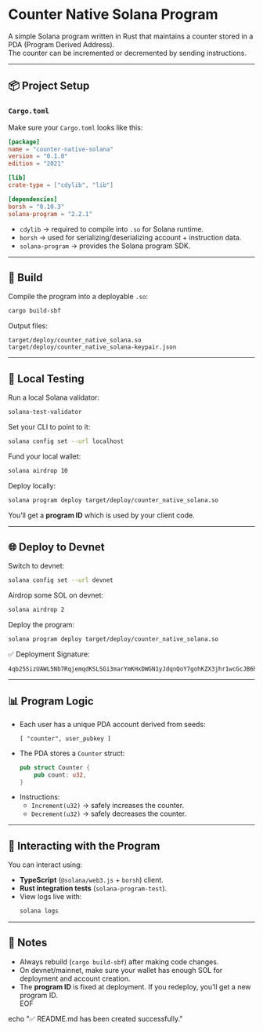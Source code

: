 
# Counter Native Solana Program

A simple Solana program written in Rust that maintains a counter stored in a PDA (Program Derived Address).  
The counter can be incremented or decremented by sending instructions.

---

## 📦 Project Setup

### `Cargo.toml`
Make sure your `Cargo.toml` looks like this:

```toml
[package]
name = "counter-native-solana"
version = "0.1.0"
edition = "2021"

[lib]
crate-type = ["cdylib", "lib"]

[dependencies]
borsh = "0.10.3"
solana-program = "2.2.1"
```

- `cdylib` → required to compile into `.so` for Solana runtime.  
- `borsh` → used for serializing/deserializing account + instruction data.  
- `solana-program` → provides the Solana program SDK.

---

## 🔨 Build

Compile the program into a deployable `.so`:

```bash
cargo build-sbf
```

Output files:

```
target/deploy/counter_native_solana.so
target/deploy/counter_native_solana-keypair.json
```

---

## 🧪 Local Testing

Run a local Solana validator:

```bash
solana-test-validator
```

Set your CLI to point to it:

```bash
solana config set --url localhost
```

Fund your local wallet:

```bash
solana airdrop 10
```

Deploy locally:

```bash
solana program deploy target/deploy/counter_native_solana.so
```

You’ll get a **program ID** which is used by your client code.

---

## 🌐 Deploy to Devnet

Switch to devnet:

```bash
solana config set --url devnet
```

Airdrop some SOL on devnet:

```bash
solana airdrop 2
```

Deploy the program:

```bash
solana program deploy target/deploy/counter_native_solana.so
```

✅ Deployment Signature:  
```
4qb25SizUAWL5Nb7RqjemqdKSLSGi3marYmKHxDWGN1yJdqnQoY7gohKZX3jhr1wcGcJB6hvSXmX1ATo82QLXRMe
```

---

## 📊 Program Logic

- Each user has a unique PDA account derived from seeds:  
  ```
  [ "counter", user_pubkey ]
  ```
- The PDA stores a `Counter` struct:
  ```rust
  pub struct Counter {
      pub count: u32,
  }
  ```
- Instructions:
  - `Increment(u32)` → safely increases the counter.
  - `Decrement(u32)` → safely decreases the counter.

---

## 📡 Interacting with the Program

You can interact using:
- **TypeScript** (`@solana/web3.js` + `borsh`) client.  
- **Rust integration tests** (`solana-program-test`).  
- View logs live with:
  ```bash
  solana logs
  ```

---

## 📝 Notes
- Always rebuild (`cargo build-sbf`) after making code changes.  
- On devnet/mainnet, make sure your wallet has enough SOL for deployment and account creation.  
- The **program ID** is fixed at deployment. If you redeploy, you’ll get a new program ID.  
EOF

echo "✅ README.md has been created successfully."
